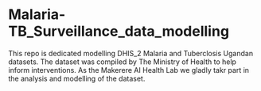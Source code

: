 # Malaria-TB_Surveillance_data_modelling
This repo is dedicated modelling DHIS_2 Malaria and Tuberclosis Ugandan datasets. 
The dataset was compiled by The Ministry of Health to help inform interventions.
As the Makerere AI Health Lab we gladly takr part in the analysis and modelling of the dataset. 
